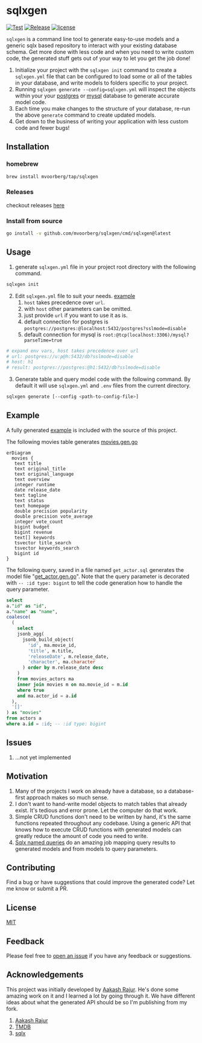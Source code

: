 # sqlxgen

[![Test](https://github.com/mvoorberg/sqlxgen/actions/workflows/test.yml/badge.svg)](https://github.com/mvoorberg/sqlxgen/actions/workflows/test.yml) 
[![Release](https://github.com/mvoorberg/sqlxgen/actions/workflows/release.yml/badge.svg)](https://github.com/mvoorberg/sqlxgen/actions/workflows/release.yml) 
[![license](http://img.shields.io/badge/license-MIT-red.svg?style=flat)](https://raw.githubusercontent.com/mvoorberg/sqlxgen/main/LICENSE.md)

`sqlxgen` is a command line tool to generate easy-to-use models and 
a generic sqlx based repository to interact with your existing database schema. Get more done with less code and when you need to write custom code, the generated stuff gets out of your way to let you get the job done!

1. Initialize your project with the `sqlxgen init` command to create a `sqlxgen.yml` file that can be configured to load some or all of the tables in your database, and write models to folders specific to your project.
1. Running `sqlxgen generate --config=sqlxgen.yml` will inspect the objects within your your [postgres](https://github.com/mvoorberg/sqlxgen/blob/main/internal/introspect/pg/model.sql) or [mysql](https://github.com/mvoorberg/sqlxgen/blob/main/internal/introspect/mysql/model.sql) database to generate accurate model code.
1. Each time you make changes to the structure of your database, re-run the above `generate` command to create updated models.
1. Get down to the business of writing your application with less custom code and fewer bugs!

## Installation
### homebrew
```bash
brew install mvoorberg/tap/sqlxgen
```

### Releases
checkout releases [here](https://github.com/mvoorberg/sqlxgen/releases)

### Install from source
```bash
go install -v github.com/mvoorberg/sqlxgen/cmd/sqlxgen@latest
```

## Usage

1. generate `sqlxgen.yml` file in your project root directory with the following command.
```bash
sqlxgen init
```
2. Edit `sqlxgen.yml` file to suit your needs. [example](example/sqlxgen.yml#L12-L14)
   1. `host` takes precedence over `url`.
   2. with `host` other parameters can be omitted.
   3. just provide `url` if you want to use it as is.
   4. default connection for postgres is `postgres://postgres:@localhost:5432/postgres?sslmode=disable`
   5. default connection for mysql is `root:@tcp(localhost:3306)/mysql?parseTime=true`

```yaml
# expand env vars, host takes precedence over url
# url: postgres://u:p@h:5432/db?sslmode=disable
# host: h1
# result: postgres://postgres:@h1:5432/db?sslmode=disable
```
3. Generate table and query model code with the following command. By default it will use `sqlxgen.yml` and `.env` files from the current directory.
```bash
sqlxgen generate [--config <path-to-config-file>]
```

## Example
A fully generated [example](example) is included with the source of this project.

The following movies table generates [movies.gen.go](example/internal/tmdb_pg/models/movie.gen.go)
```mermaid
erDiagram
  movies {
   text title
   text original_title
   text original_language
   text overview
   integer runtime
   date release_date
   text tagline
   text status
   text homepage
   double precision popularity
   double precision vote_average
   integer vote_count
   bigint budget
   bigint revenue
   text[] keywords
   tsvector title_search
   tsvector keywords_search
   bigint id
}
```
The following query, saved in a file named `get_actor.sql` generates the model file "[get_actor.gen.go](example/internal/tmdb_pg/api/get_actor.gen.go)". Note that the query parameter is decorated with `-- :id type: bigint` to tell the code generation how to handle the query parameter.
```sql
select
a."id" as "id",
a."name" as "name",
coalesce(
  (
    select
    jsonb_agg(
      jsonb_build_object(
        'id', ma.movie_id,
        'title', m.title,
        'releaseDate', m.release_date,
        'character', ma.character
      ) order by m.release_date desc
    )
    from movies_actors ma
    inner join movies m on ma.movie_id = m.id
    where true
    and ma.actor_id = a.id
  ),
  '[]'
) as "movies"
from actors a
where a.id = :id; -- :id type: bigint
```

## Issues
1. ...not yet implemented

## Motivation
1. Many of the projects I work on already have a database, so a database-first approach makes so much sense.
2. I don't want to hand-write model objects to match tables that already exist. It's tedious and error prone. Let the computer do that work.
3. Simple CRUD functions don't need to be written by hand, it's the same functions repeated throughout any codebase. Using a generic API that knows how to execute CRUD functions with generated models can greatly reduce the amount of code you need to write.
4. [Sqlx named queries](https://github.com/jmoiron/sqlx) do an amazing job mapping query results to generated models and from models to query parameters.

## Contributing
Find a bug or have suggestions that could improve the generated code? Let me know or submit a PR.

## License
[MIT](LICENSE.md)

## Feedback
Please feel free to [open an issue](https://github.com/mvoorberg/sqlxgen/issues/new) if you have any feedback or suggestions.

## Acknowledgements
This project was initially developed by [Aakash Rajur](https://github.com/aakash-rajur). He's done some amazing work on it and I learned a lot by going through it. We have different ideas about what the generated API should be so I'm publishing from my fork.
1. [Aakash Rajur](https://github.com/aakash-rajur/sqlxgen)
2. [TMDB](https://www.kaggle.com/datasets/tmdb/tmdb-movie-metadata)
3. [sqlx](https://github.com/jmoiron/sqlx)
